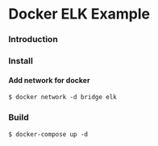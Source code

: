 # Docker ELK Example

### Introduction

### Install

#### Add network for docker

```
$ docker network -d bridge elk
```

### Build

```
$ docker-compose up -d
```
